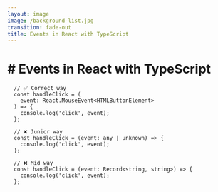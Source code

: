 ```yaml
---
layout: image
image: /background-list.jpg
transition: fade-out
title: Events in React with TypeScript
---
```


<div class="flex flex-justify-center h-full flex-col">
  <div class="background">

  <h1 class="text-left m-b-0 font-bold">
    # Events in React with TypeScript
  </h1>

```tsx {all} {lines:true}
  // ✅ Correct way
  const handleClick = (
    event: React.MouseEvent<HTMLButtonElement>
  ) => {
    console.log('click', event);
  };

  // ❌ Junior way
  const handleClick = (event: any | unknown) => {
    console.log('click', event);
  };

  // ❌ Mid way
  const handleClick = (event: Record<string, string>) => {
    console.log('click', event);
  };
```

  </div>
</div>
<!-- name santi020k -->
